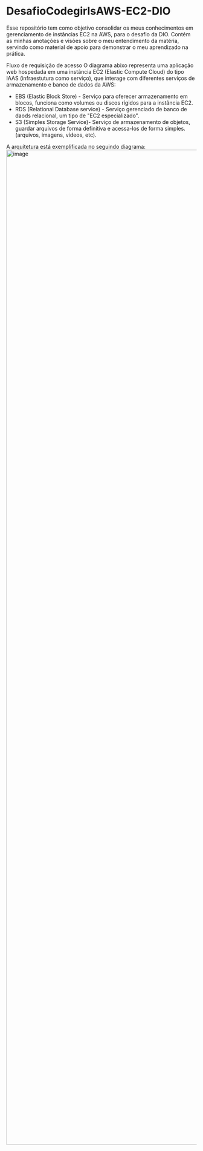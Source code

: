 # DesafioCodegirlsAWS-EC2-DIO
Esse repositório tem como objetivo consolidar os meus conhecimentos em gerenciamento de instâncias EC2 na AWS, para o desafio da DIO. Contém as minhas anotações e visões sobre o meu entendimento da matéria, servindo como material de apoio para demonstrar o meu aprendizado na prática.

Fluxo de requisição de acesso
 O diagrama abixo representa uma aplicação web hospedada em uma instância EC2 (Elastic Compute Cloud) do tipo IAAS (infraestutura como serviço), que interage com diferentes serviços de armazenamento e banco de dados da AWS:
 * EBS (Elastic Block Store) - Serviço para oferecer armazenamento em blocos, funciona como volumes ou discos rígidos para a instância EC2.
 * RDS (Relational Database service) - Serviço gerenciado de banco de daods relacional, um tipo de "EC2 especializado".
 * S3 (Simples Storage Service)- Serviço de armazenamento de objetos, guardar arquivos de forma definitiva e acessa-los de forma simples.(arquivos, imagens, vídeos, etc). 

 A arquitetura está exemplificada no seguindo diagrama:
 <img width="2972" height="2632" alt="image" src="https://github.com/user-attachments/assets/47baecf1-13a8-4108-8265-a3dfee1dd803" />
